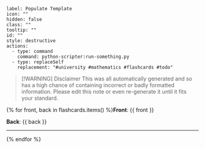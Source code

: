 ```meta-bind-button
label: Populate Template
icon: ""
hidden: false
class: ""
tooltip: ""
id: ""
style: destructive
actions:
  - type: command
    command: python-scripter:run-something.py
  - type: replaceSelf
    replacement: "#university #mathematics #flashcards #todo"

```

>[!WARNING] Disclaimer
>This was all automatically generated and so has a high chance of containing incorrect or badly formatted information. Please edit this note or even re-generate it until it fits your standard.

{% for front, back in flashcards.items() %}**Front**: {{ front }}

**Back**: {{ back }}

---
{% endfor %}